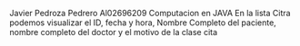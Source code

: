 Javier Pedroza Pedrero Al02696209
Computacion en JAVA
En la lista Citra podemos visualizar el ID, fecha y hora, Nombre Completo del paciente, nombre completo del doctor y el motivo de la clase cita
